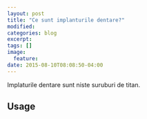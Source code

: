 ```yaml
---
layout: post
title: "Ce sunt implanturile dentare?"
modified:
categories: blog
excerpt:
tags: []
image:
  feature:
date: 2015-08-10T08:08:50-04:00
---
```


Implaturile dentare sunt niste suruburi de titan.

## Usage


